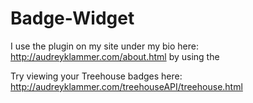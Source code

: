 # Badge-Widget

I use the plugin on my site under my bio here: http://audreyklammer.com/about.html
by using the <div class="insignia" data-codeschool="audreyklammer" data-treehouse="audreyklammer"></div> 

Try viewing your Treehouse badges here: http://audreyklammer.com/treehouseAPI/treehouse.html
